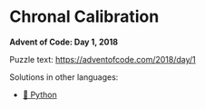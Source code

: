 # Chronal Calibration

**Advent of Code: Day 1, 2018**

Puzzle text: https://adventofcode.com/2018/day/1

Solutions in other languages:

- [🐍 Python](../../../../python/2018/01_chronal_calibration)
